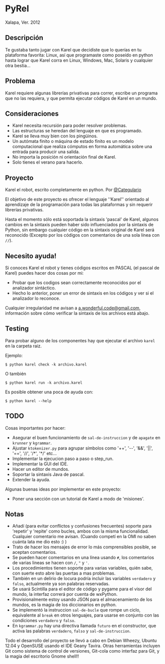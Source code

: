 PyRel
=====

Xalapa, Ver. 2012

Descripción
-----------

Te gustaba tanto jugar con Karel que decidiste que lo querías en tu plataforma favorita: Linux, así que programaste como poseído en python hasta lograr que Karel corra en Linux, Windows, Mac, Solaris y cualquier otra bestia...

Problema
--------

Karel requiere algunas librerías privativas para correr, escribe un programa que no las requiera, y que permita ejecutar códigos de Karel en un mundo.

Consideraciones
---------------

* Karel necesita recursión para poder resolver problemas.
* Las estructuras se heredan del lenguaje en que es programado.
* Karel se lleva muy bien con los pingüinos.
* Un autómata finito o máquina de estado finito es un modelo computacional que realiza cómputos en forma automática sobre una entrada para producir una salida.
* No importa la posición ni orientación final de Karel.
* Solo tienes el verano para hacerlo.

Proyecto
--------

Karel el robot, escrito completamente en python. Por [@Categulario](https://twitter.com/categulario)

El objetivo de este proyecto es ofrecer el lenguaje ''Karel'' orientado al aprendizaje de la programación para todas las plataformas y sin requerir librerías privativas.

Hasta el momento sólo está soportada la sintaxis 'pascal' de Karel, algunos cambios en la sintaxis pueden haber sido influenciados por la sintaxis de Python, sin embargo cualquier código en la sintaxis original de Karel será reconocido (Excepto por los códigos con comentarios de una sola línea con `//`).

Necesito ayuda!
---------------

Si conoces Karel el robot y tienes códigos escritos en PASCAL (el pascal de Karel) puedes hacer dos cosas por mi:

* Probar que los codigos sean correctamente reconocidos por el analizador sintáctico.
* Hecho lo anterior, poner un error de sintaxis en los códigos y ver si el analizador lo reconoce.

Cualquier irregularidad me avisan a a.wonderful.code@gmail.com, información sobre cómo verificar la sintaxis de los archivos está abajo.

Testing
-------

Para probar alguno de los componentes hay que ejecutar el archivo `karel` en la carpeta raiz.

Ejemplo:

`$ python karel check -k archivo.karel`

O también

`$ python karel run -k archivo.karel`

Es posible obtener una poca de ayuda con:

`$ python karel --help`

TODO
----

Cosas importantes por hacer:

* Asegurar el buen funcionamiento de `sal-de-instruccion` y de `apagate` en `krunner` y `kgrammar`.
* Ajustar `ktokenizer.py` para agrupar símbolos como '++', '--', '&&', '||', '==', '//', '/\*', '\*/' etc...
* Implementar la ejecucion paso a paso o step_run.
* Implementar la GUI del IDE.
* Hacer un editor de mundos.
* Soportar la sintaxis Java de pascal.
* Extender la ayuda.

Algunas buenas ideas por implementar en este proyecto:

* Poner una sección con un tutorial de Karel a modo de 'misiones'.

Notas
-----

* Añadí (para evitar conflictos y confusiones frecuentes) soporte para 'repetir' y 'repite' como bucles, ambos con la misma funcionalidad. Cualquier comentario me avisan. (Cuando competí en la OMI no saben cuánta lata me dio esto :) )
* Trato de hacer los mensajes de error lo más comprensibles posible, se aceptan comentarios.
* Se pueden hacer comentarios en una línea usando `#`, los comentarios de varias lineas se hacen con `/`, `"` y `'`.
* Los procedimientos tienen soporte para varias variables, quién sabe, con suerte esto abre las puertas a mas problemas.
* También en un delirio de locura podría incluir las variables `verdadero` y `falso`, actualmente ya son palabras reservadas.
* Se usará Scintilla para el editor de código y pygame para el visor del mundo, la interfaz correrá por cuenta de wxPython.
* Provisionalmente estoy usando JSON para el almacenamiento de los mundos, es la magia de los diccionarios en python.
* Se implementó la instruccion `sal-de-bucle` que rompe un ciclo, equivalente al `break` en otros lenguajes, para usarse en conjunto con las condiciones `verdadero` y `falso`.
* En `kgrammar.py` hay una directiva llamada `futuro` en el constructor, que activa las palabras `verdadero`, `falso` y `sal-de-instruccion`.

Todo el desarrollo del proyecto se llevó a cabo en Debian Wheezy, Ubuntu 12.04 y OpenSUSE usando el IDE Geany Tavira. Otras herramientas incluyen Git como sistema de control de versiones, Git-cola como interfaz para Git, y la magia del escritorio Gnome shell!!

